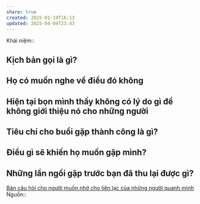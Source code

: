```yaml
---
share: true
created: 2025-01-19T16:13
updated: 2025-04-04T23:43
---
```

Khái niệm:: 

## Kịch bản gọi là gì?
## Họ có muốn nghe về điều đó không
## Hiện tại bọn mình thấy không có lý do gì để không giới thiệu nó cho những người


## Tiêu chí cho buổi gặp thành công là gì?
## Điều gì sẽ khiến họ muốn gặp mình?
## Những lần ngồi gặp trước bạn đã thu lại được gì?
[Bản câu hỏi cho người muốn nhờ cho liên lạc của những người quanh mình](./B%E1%BA%A3n%20c%C3%A2u%20h%E1%BB%8Fi%20cho%20ng%C6%B0%E1%BB%9Di%20mu%E1%BB%91n%20nh%E1%BB%9D%20cho%20li%C3%AAn%20l%E1%BA%A1c%20c%E1%BB%A7a%20nh%E1%BB%AFng%20ng%C6%B0%E1%BB%9Di%20quanh%20m%C3%ACnh.md)
Nguồn:: 